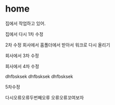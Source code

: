 # home

집에서 작업하고 있어.

집에서 다시 1차 수정

2차 수정 회사에서 홈폴더에서 받아서 워크로 다시 올리기

회사에서 3차 수정

회사에서 4차 수정

dhfbsksek dhfbsksek dhfbsksek

5차수정

다시오류오류두번째오류
오류오류꼬여보자
